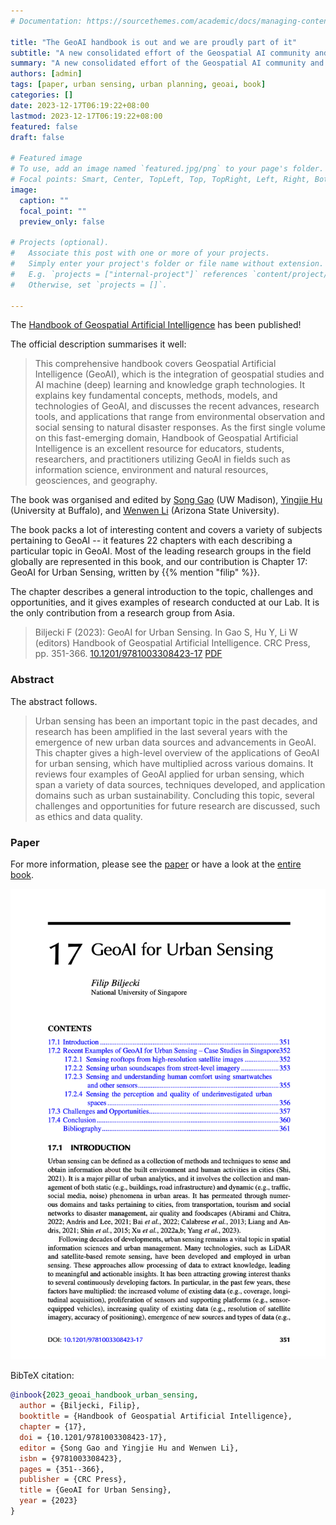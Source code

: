 ```yaml
---
# Documentation: https://sourcethemes.com/academic/docs/managing-content/

title: "The GeoAI handbook is out and we are proudly part of it"
subtitle: "A new consolidated effort of the Geospatial AI community and our contribution focused on Urban Sensing."
summary: "A new consolidated effort of the Geospatial AI community and our contribution focused on Urban Sensing."
authors: [admin]
tags: [paper, urban sensing, urban planning, geoai, book]
categories: []
date: 2023-12-17T06:19:22+08:00
lastmod: 2023-12-17T06:19:22+08:00
featured: false
draft: false

# Featured image
# To use, add an image named `featured.jpg/png` to your page's folder.
# Focal points: Smart, Center, TopLeft, Top, TopRight, Left, Right, BottomLeft, Bottom, BottomRight.
image:
  caption: ""
  focal_point: ""
  preview_only: false

# Projects (optional).
#   Associate this post with one or more of your projects.
#   Simply enter your project's folder or file name without extension.
#   E.g. `projects = ["internal-project"]` references `content/project/deep-learning/index.md`.
#   Otherwise, set `projects = []`.

---
```


The [Handbook of Geospatial Artificial Intelligence](https://www.taylorfrancis.com/books/edit/10.1201/9781003308423/handbook-geospatial-artificial-intelligence-song-gao-yingjie-hu-wenwen-li) has been published!

The official description summarises it well:

> This comprehensive handbook covers Geospatial Artificial Intelligence (GeoAI), which is the integration of geospatial studies and AI machine (deep) learning and knowledge graph technologies. It explains key fundamental concepts, methods, models, and technologies of GeoAI, and discusses the recent advances, research tools, and applications that range from environmental observation and social sensing to natural disaster responses. As the first single volume on this fast-emerging domain, Handbook of Geospatial Artificial Intelligence is an excellent resource for educators, students, researchers, and practitioners utilizing GeoAI in fields such as information science, environment and natural resources, geosciences, and geography.

The book was organised and edited by [Song Gao](https://geography.wisc.edu/staff/gao-song/) (UW Madison), [Yingjie Hu](https://www.buffalo.edu/cas/geography/faculty/faculty_directory/yingjie-hu.html) (University at Buffalo), and [Wenwen Li](https://search.asu.edu/profile/1978357) (Arizona State University).

The book packs a lot of interesting content and covers a variety of subjects pertaining to GeoAI -- it features 22 chapters with each describing a particular topic in GeoAI.
Most of the leading research groups in the field globally are represented in this book, and our contribution is Chapter 17: GeoAI for Urban Sensing, written by {{% mention "filip" %}}.

The chapter describes a general introduction to the topic, challenges and opportunities, and it gives examples of research conducted at our Lab.
It is the only contribution from a research group from Asia.

> Biljecki F (2023): GeoAI for Urban Sensing. In Gao S, Hu Y, Li W (editors) Handbook of Geospatial Artificial Intelligence. CRC Press, pp. 351-366. [<i class="ai ai-doi-square ai"></i> 10.1201/9781003308423-17](https://doi.org/10.1201/9781003308423-17) [<i class="far fa-file-pdf"></i> PDF](/publication/2023-geoai-handbook-urban-sensing/2023-geoai-handbook-urban-sensing.pdf)</i>

### Abstract

The abstract follows.

> Urban sensing has been an important topic in the past decades, and research has been amplified in the last several years with the emergence of new urban data sources and advancements in GeoAI. This chapter gives a high-level overview of the applications of GeoAI for urban sensing, which have multiplied across various domains. It reviews four examples of GeoAI applied for urban sensing, which span a variety of data sources, techniques developed, and application domains such as urban sustainability. Concluding this topic, several challenges and opportunities for future research are discussed, such as ethics and data quality.

### Paper 

For more information, please see the [paper](/publication/2023-geoai-handbook-urban-sensing/) or have a look at the [entire book](https://www.taylorfrancis.com/books/edit/10.1201/9781003308423/handbook-geospatial-artificial-intelligence-song-gao-yingjie-hu-wenwen-li).

[![](page-one.png)](/publication/2023-geoai-handbook-urban-sensing/)

BibTeX citation:
```bibtex
@inbook{2023_geoai_handbook_urban_sensing,
  author = {Biljecki, Filip},
  booktitle = {Handbook of Geospatial Artificial Intelligence},
  chapter = {17},
  doi = {10.1201/9781003308423-17},
  editor = {Song Gao and Yingjie Hu and Wenwen Li},
  isbn = {9781003308423},
  pages = {351--366},
  publisher = {CRC Press},
  title = {GeoAI for Urban Sensing},
  year = {2023}
}
```
